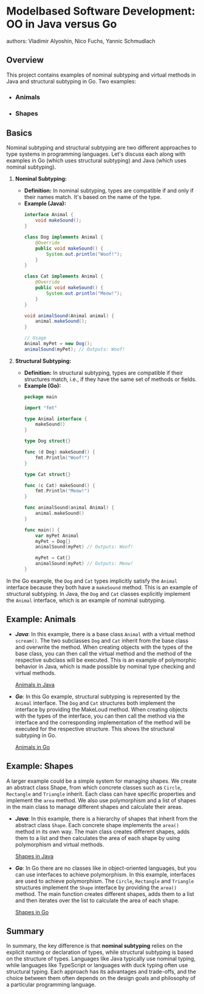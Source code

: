# Modelbased Software Development: OO in Java versus Go

authors: Vladimir Alyoshin, Nico Fuchs, Yannic Schmudlach

## Overview
This project contains examples of nominal subtyping and virtual methods in Java and structural subtyping in Go. 
Two examples:
- ### Animals
- ### Shapes

## Basics

Nominal subtyping and structural subtyping are two different approaches to type systems in programming languages. Let's discuss each along with examples in Go (which uses structural subtyping) and Java (which uses nominal subtyping).

1. **Nominal Subtyping:**
   - **Definition:** In nominal subtyping, types are compatible if and only if their names match. It's based on the name of the type.
   - **Example (Java):**
     ```java
     interface Animal {
         void makeSound();
     }

     class Dog implements Animal {
         @Override
         public void makeSound() {
             System.out.println("Woof!");
         }
     }

     class Cat implements Animal {
         @Override
         public void makeSound() {
             System.out.println("Meow!");
         }
     }

     void animalSound(Animal animal) {
         animal.makeSound();
     }

     // Usage
     Animal myPet = new Dog();
     animalSound(myPet); // Outputs: Woof!
     ```

2. **Structural Subtyping:**
   - **Definition:** In structural subtyping, types are compatible if their structures match, i.e., if they have the same set of methods or fields.
   - **Example (Go):**
     ```go
     package main

     import "fmt"

     type Animal interface {
         makeSound()
     }

     type Dog struct{}

     func (d Dog) makeSound() {
         fmt.Println("Woof!")
     }

     type Cat struct{}

     func (c Cat) makeSound() {
         fmt.Println("Meow!")
     }

     func animalSound(animal Animal) {
         animal.makeSound()
     }

     func main() {
         var myPet Animal
         myPet = Dog{}
         animalSound(myPet) // Outputs: Woof!

         myPet = Cat{}
         animalSound(myPet) // Outputs: Meow!
     }
     ```

In the Go example, the `Dog` and `Cat` types implicitly satisfy the `Animal` interface because they both have a `makeSound` method. This is an example of structural subtyping. In Java, the `Dog` and `Cat` classes explicitly implement the `Animal` interface, which is an example of nominal subtyping. 

## Example: Animals

- ***Java***:
    In this example, there is a base class `Animal` with a virtual method `scream()`. The two subclasses `Dog` and `Cat` inherit from the base class and overwrite the method. When creating objects with the types of the base class, you can then call the virtual method and the method of the respective subclass will be executed. This is an example of polymorphic behavior in Java, which is made possible by nominal type checking and virtual methods.

    [Animals in Java](https://github.com/alvl1011/ms-project/tree/develop/java/animals)

- ***Go***:
    In this Go example, structural subtyping is represented by the `Animal` interface. The `Dog` and `Cat` structures both implement the interface by providing the MakeLoud method. When creating objects with the types of the interface, you can then call the method via the interface and the corresponding implementation of the method will be executed for the respective structure. This shows the structural subtyping in Go.

    [Animals in Go](https://github.com/alvl1011/ms-project/tree/develop/go/animals)

## Example: Shapes

A larger example could be a simple system for managing shapes. We create an abstract class Shape, from which concrete classes such as `Circle`, `Rectangle` and `Triangle` inherit. Each class can have specific properties and implement the `area` method. We also use polymorphism and a list of shapes in the main class to manage different shapes and calculate their areas.

- ***Java***:
    In this example, there is a hierarchy of shapes that inherit from the abstract class `Shape`. Each concrete shape implements the `area()` method in its own way. The main class creates different shapes, adds them to a list and then calculates the area of each shape by using polymorphism and virtual methods.

    [Shapes in Java](https://github.com/alvl1011/ms-project/tree/develop/java/shapes)

- ***Go***:
    In Go there are no classes like in object-oriented languages, but you can use interfaces to achieve polymorphism.
    In this example, interfaces are used to achieve polymorphism. The `Circle`, `Rectangle` and `Triangle` structures implement the `Shape` interface by providing the `area()` method. The main function creates different shapes, adds them to a list and then iterates over the list to calculate the area of each shape.

    [Shapes in Go](https://github.com/alvl1011/ms-project/tree/develop/go/shapes)

## Summary

In summary, the key difference is that **nominal subtyping** relies on the explicit naming or declaration of types, while structural subtyping is based on the structure of types. Languages like Java typically use nominal typing, while languages like TypeScript or languages with duck typing often use structural typing. Each approach has its advantages and trade-offs, and the choice between them often depends on the design goals and philosophy of a particular programming language.
